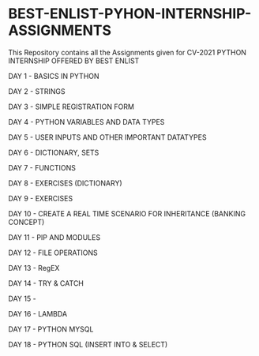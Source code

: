 # BEST-ENLIST-PYHON-INTERNSHIP-ASSIGNMENTS
  This Repository contains all the Assignments given for CV-2021 PYTHON INTERNSHIP OFFERED BY BEST ENLIST
  
  DAY 1 - BASICS IN PYTHON
  
  DAY 2 - STRINGS
  
  DAY 3 - SIMPLE REGISTRATION FORM
  
  DAY 4 - PYTHON VARIABLES AND DATA TYPES
  
  DAY 5 - USER INPUTS AND OTHER IMPORTANT DATATYPES
  
  DAY 6 - DICTIONARY, SETS
  
  DAY 7 - FUNCTIONS
  
  DAY 8 - EXERCISES (DICTIONARY)
  
  DAY 9 - EXERCISES
  
  DAY 10 - CREATE A REAL TIME SCENARIO FOR INHERITANCE (BANKING CONCEPT)
  
  DAY 11 - PIP AND MODULES
  
  DAY 12 - FILE OPERATIONS
  
  DAY 13 - RegEX
  
  DAY 14 - TRY & CATCH 
  
  DAY 15 -
  
  DAY 16 - LAMBDA
  
  DAY 17 - PYTHON MYSQL
  
  DAY 18 - PYTHON SQL (INSERT INTO & SELECT)
